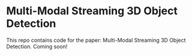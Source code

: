 # Multi-Modal Streaming 3D Object Detection

This repo contains code for the paper: Multi-Modal Streaming 3D Object Detection. Coming soon!
